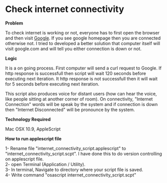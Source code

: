 Check internet connectivity
===========================

<b>Problem</b>

To check internet is working or not, everyone has to first open the browser and then visit <a href="http://www.google.com">Google</a>. If you see google homepage then you are connected otherwise not. I tried to developed a better solution that computer itself will visit google.com and will tell you either connection is down or not.


<b>Logic</b>

It is a on going process. First computer will send a curl request to Google. If http response is successfull then script will wait 120 seconds before executing next iteration. It http response is not successfull then it will wait for 5 seconds before executing next iteration.

This script also produces voice for distant users (how can hear the voice, like people sitting at another corner of room). On connectivity, "Internet Connection" words will be speak by the system and if connection is down then "Internet Disconnected" will be pronounce by the system.


<b>Technology Required</b>

Mac OSX 10.9, 
AppleScript

<b>How to run applescript file</b>

1- Rename file "internet_connectivity_script.applescript" to "internet_connectivity_script.scpt". I have done this to do version controlling on applescript file.<br/>
2- open Terminal (Application / Utility).<br/>
3- In terminal, Navigate to directory where your script file is saved.<br/>
4- Write command "osascript internet_connectivity_script.scpt"<br/>
